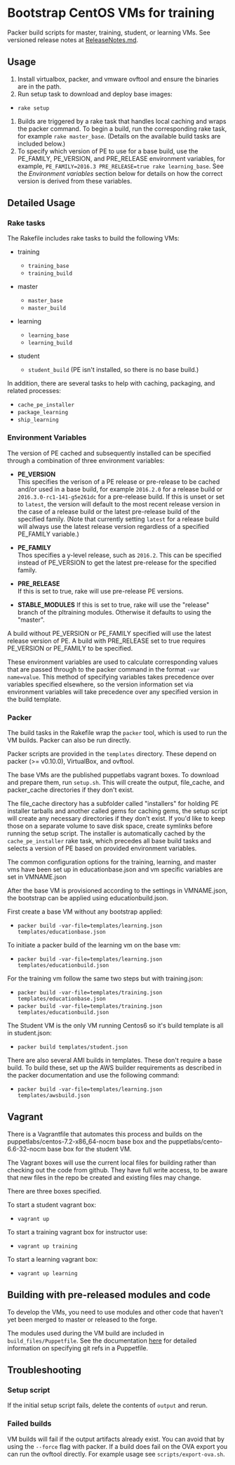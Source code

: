 # Bootstrap CentOS VMs for training
Packer build scripts for master, training, student, or learning VMs. See
versioned release notes at [ReleaseNotes.md](ReleaseNotes.md).

## Usage

1. Install virtualbox, packer, and vmware ovftool and ensure the binaries are in the path.
1. Run setup task to download and deploy base images:
  * `rake setup`
1. Builds are triggered by a rake task that handles local caching and wraps the
packer command. To begin a build, run the corresponding rake task, for example
`rake master_base`. (Details on the available build tasks are included below.)
1. To specify which version of PE to use for a base build, use the PE\_FAMILY,
PE\_VERSION, and PRE\_RELEASE environment variables, for example,
`PE_FAMILY=2016.3 PRE_RELEASE=true rake learning_base`. See the *Environment variables*
section below for details on how the correct version is derived from these
variables.

## Detailed Usage

### Rake tasks

The Rakefile includes rake tasks to build the following VMs:

* training
  * `training_base`
  * `training_build`

* master
  * `master_base`
  * `master_build`

* learning
  * `learning_base`
  * `learning_build`

* student
  * `student_build` (PE isn't installed, so there is no base build.)

In addition, there are several tasks to help with caching, packaging, and
related processes:

* `cache_pe_installer`
* `package_learning`
* `ship_learning`

### Environment Variables

The version of PE cached and subsequently installed can be specified through a
combination of three environment variables:

* **PE_VERSION**  
  This specifies the verison of a PE release or pre-release to be cached and/or
  used in a base build, for example `2016.2.0` for a release build or
  `2016.3.0-rc1-141-g5e261dc` for a pre-release build. If this is unset or
  set to `latest`, the version will default to the most recent release version
  in the case of a release build or the latest pre-release build of the
  specified family. (Note that currently setting `latest` for a release
  build will always use the latest release version regardless of a specified
  PE_FAMILY variable.)
* **PE_FAMILY**  
  Thos specifies a y-level release, such as `2016.2`. This can be specified
  instead of PE_VERSION to get the latest pre-release for the specified family.
* **PRE_RELEASE**  
  If this is set to true, rake will use pre-release PE versions.

* **STABLE_MODULES**
  If this is set to true, rake will use the "release" branch of the pltraining
  modules. Otherwise it defaults to using the "master".
 
A build without PE_VERSION or PE_FAMILY specified will use the latest release
version of PE. A build with PRE_RELEASE set to true requires PE_VERSION or
PE_FAMILY to be specified.

These environment variables are used to calculate corresponding values that are
passed through to the packer command in the format `-var name=value`. This
method of specifying variables takes precedence over variables specified
elsewhere, so the version information set via environment variables will take
precedence over any specified version in the build template.

### Packer

The build tasks in the Rakefile wrap the `packer` tool, which is used to
run the VM builds. Packer can also be run directly.

Packer scripts are provided in the `templates` directory. These depend on
packer (>= v0.10.0), VirtualBox, and ovftool.

The base VMs are the published puppetlabs vagrant boxes.  To download and
prepare them, run `setup.sh`. This will create the output, file_cache, and
packer_cache directories if they don't exist.  

The file_cache directory has a subfolder called "installers" for holding 
PE installer tarballs and another called gems for caching gems, the setup 
script will create any necessary directories if they don't exist. If you'd like
to keep those on a separate volume to save disk space, create symlinks before 
running the setup script. The installer is automatically cached by the
`cache_pe_installer` rake task, which precedes all base build tasks and selects
a version of PE based on provided environment variables.

The common configuration options for the training, learning, and master vms
have been set up in educationbase.json and vm specific variables are set in
VMNAME.json

After the base VM is provisioned according to the settings in VMNAME.json, the
bootstrap can be applied using educationbuild.json.

First create a base VM without any bootstrap applied:
- `packer build -var-file=templates/learning.json templates/educationbase.json`

To initiate a packer build of the learning vm on the base vm:
- `packer build -var-file=templates/learning.json templates/educationbuild.json`

For the training vm follow the same two steps but with training.json:
- `packer build -var-file=templates/training.json templates/educationbase.json`
- `packer build -var-file=templates/training.json templates/educationbuild.json`

The Student VM is the only VM running Centos6 so it's build template is all in
student.json:
- `packer build templates/student.json`

There are also several AMI builds in templates. These don't require a base build.
To build these, set up the AWS builder requirements as described in the packer
documentation and use the following command:
- `packer build -var-file=templates/learning.json templates/awsbuild.json`

## Vagrant
There is a Vagrantfile that automates this process and builds on the
puppetlabs/centos-7.2-x86_64-nocm base box and the puppetlabs/cento-6.6-32-nocm
base box for the student VM. 

The Vagrant boxes will use the current local files for building rather than 
checking out the code from github. They have full write access, to be aware that
new files in the repo be created and existing files may change.

There are three boxes specified.

To start a student vagrant box:
- `vagrant up`

To start a training vagrant box for instructor use:
- `vagrant up training`

To start a learning vagrant box:
- `vagrant up learning`


## Building with pre-released modules and code
To develop the VMs, you need to use modules and other code that haven't yet
been merged to master or released to the forge.

The modules used during the VM build are included in `build_files/Puppetfile`.
See the documentation [here](https://docs.puppet.com/pe/latest/cmgmt_puppetfile.html#creating-and-editing-puppetfiles)
for detailed information on specifying git refs in a Puppetfile. 

## Troubleshooting

### Setup script
If the initial setup script fails, delete the contents of `output` and rerun.

### Failed builds
VM builds will fail if the output artifacts already exist.  You can avoid that
by using the `--force` flag with packer.  If a build does fail on the OVA export
you can run the ovftool directly.  For example usage see `scripts/export-ova.sh`.

